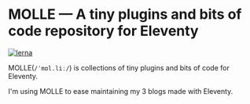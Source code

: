 # MOLLE — A tiny plugins and bits of code repository for Eleventy

[![lerna](https://img.shields.io/badge/maintained%20with-lerna-cc00ff.svg)](https://lerna.js.org/)

MOLLE(`/ˈmɒl.liː/`) is collections of tiny plugins and bits of code for Eleventy.

I'm using MOLLE to ease maintaining my 3 blogs made with Eleventy.
